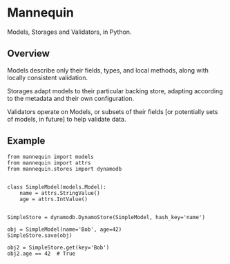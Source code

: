 # Mannequin

Models, Storages and Validators, in Python.

## Overview

Models describe only their fields, types, and local methods, along with locally
consistent validation.

Storages adapt models to their particular backing store, adapting according to
the metadata and their own configuration.

Validators operate on Models, or subsets of their fields [or potentially sets
of models, in future] to help validate data.


## Example

```
from mannequin import models
from mannequin import attrs
from mannequin.stores import dynamodb


class SimpleModel(models.Model):
    name = attrs.StringValue()
    age = attrs.IntValue()


SimpleStore = dynamodb.DynamoStore(SimpleModel, hash_key='name')

obj = SimpleModel(name='Bob', age=42)
SimpleStore.save(obj)

obj2 = SimpleStore.get(key='Bob')
obj2.age == 42  # True
```
